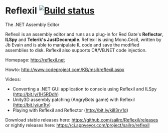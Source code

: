 Reflexil [![Build status](https://ci.appveyor.com/api/projects/status/4gei05fyuj59feei?svg=true)](https://ci.appveyor.com/project/sailro/reflexil)
========

The .NET Assembly Editor

Reflexil is an assembly editor and runs as a plug-in for Red Gate's **Reflector**, **ILSpy** and **Telerik's JustDecompile**. Reflexil is using Mono.Cecil, written by Jb Evain and is able to manipulate IL code and save the modified assemblies to disk. Reflexil also supports C#/VB.NET code injection.

Homepage: http://reflexil.net

Howto: http://www.codeproject.com/KB/msil/reflexil.aspx

Videos:
- Converting a .NET GUI application to console using Reflexil and ILSpy (http://bit.ly/1H5RDdh)
- Unity3D assembly patching (AngryBots game) with Reflexil  (http://bit.ly/un1ty)
- Playing with Reflexil and Reflector (http://bit.ly/kill3rv1d) 

Download stable releases here: https://github.com/sailro/Reflexil/releases
or nightly releases here: https://ci.appveyor.com/project/sailro/reflexil
